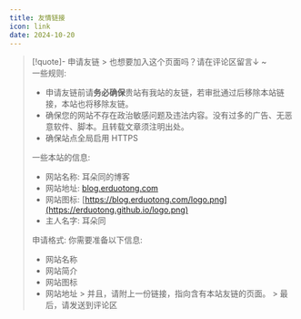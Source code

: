 ```yaml
---
title: 友情链接
icon: link
date: 2024-10-20
---
```


<VPCard
title="MSDNicrosoft"
desc="一只可爱的小懒猫~"
logo="https://assets.msdnicrosoft.work/img/favicon.webp"
link="https://msdnicrosoft.work/"
/>
<VPCard
title="墨七"
desc="专心致志做事，大气温和待人。"
logo="https://file.mo7.cc/static/lxh_gif/lxh_71.gif"
link="https://blog.mo7.cc"
/>



> [!quote]- 申请友链 >
> 也想要加入这个页面吗？请在评论区留言↓ ~  
> 一些规则:
> - 申请友链前请**务必确保**贵站有我站的友链，若审批通过后移除本站链接，本站也将移除友链。
> - 确保您的网站不存在政治敏感问题及违法内容。没有过多的广告、无恶意软件、脚本。且转载文章须注明出处。
> - 确保站点全局启用 HTTPS
>
> 一些本站的信息:
> - 网站名称: 耳朵同的博客
> - 网站地址: [blog.erduotong.com](https://erduotong.github.io)
> - 网站图标: [https://blog.erduotong.com/logo.png](https://erduotong.github.io/logo.png)
> - 主人名字: 耳朵同
>
> 申请格式:
> 你需要准备以下信息:
> - 网站名称
> - 网站简介
> - 网站图标
> - 网站地址
    > 并且，请附上一份链接，指向含有本站友链的页面。
    > 最后，请发送到评论区
